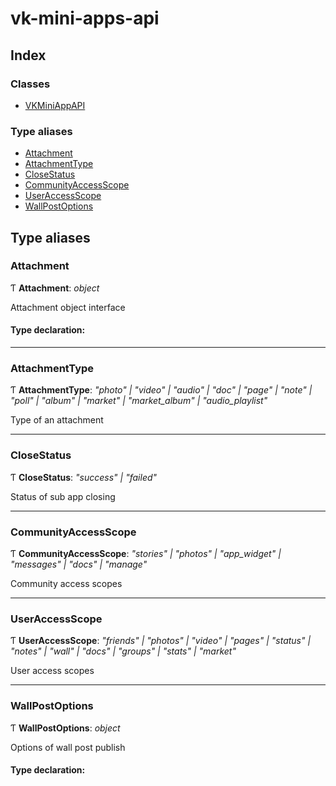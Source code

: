 
# vk-mini-apps-api

## Index

### Classes

* [VKMiniAppAPI](classes/vkminiappapi.md)

### Type aliases

* [Attachment](globals.md#attachment)
* [AttachmentType](globals.md#attachmenttype)
* [CloseStatus](globals.md#closestatus)
* [CommunityAccessScope](globals.md#communityaccessscope)
* [UserAccessScope](globals.md#useraccessscope)
* [WallPostOptions](globals.md#wallpostoptions)

## Type aliases

### <a id="attachment" name="attachment"></a>  Attachment

Ƭ **Attachment**: *object*

Attachment object interface

#### Type declaration:

___

### <a id="attachmenttype" name="attachmenttype"></a>  AttachmentType

Ƭ **AttachmentType**: *"photo" | "video" | "audio" | "doc" | "page" | "note" | "poll" | "album" | "market" | "market_album" | "audio_playlist"*

Type of an attachment

___

### <a id="closestatus" name="closestatus"></a>  CloseStatus

Ƭ **CloseStatus**: *"success" | "failed"*

Status of sub app closing

___

### <a id="communityaccessscope" name="communityaccessscope"></a>  CommunityAccessScope

Ƭ **CommunityAccessScope**: *"stories" | "photos" | "app_widget" | "messages" | "docs" | "manage"*

Community access scopes

___

### <a id="useraccessscope" name="useraccessscope"></a>  UserAccessScope

Ƭ **UserAccessScope**: *"friends" | "photos" | "video" | "pages" | "status" | "notes" | "wall" | "docs" | "groups" | "stats" | "market"*

User access scopes

___

### <a id="wallpostoptions" name="wallpostoptions"></a>  WallPostOptions

Ƭ **WallPostOptions**: *object*

Options of wall post publish

#### Type declaration:
